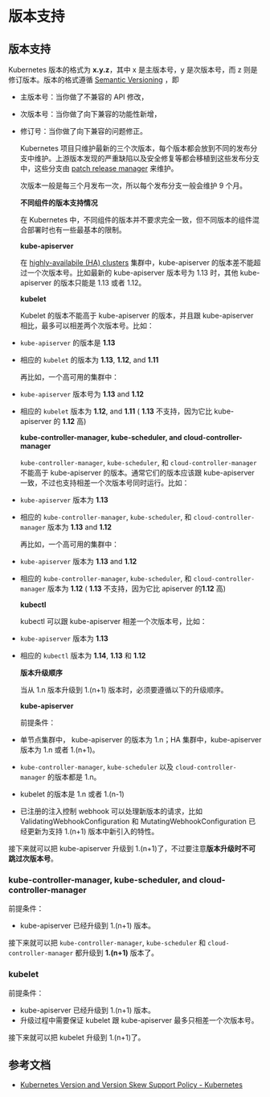 # 版本支持

## 版本支持

Kubernetes 版本的格式为 **x.y.z**，其中 x 是主版本号，y 是次版本号，而 z 则是修订版本。版本的格式遵循 [Semantic Versioning](http://semver.org/) ，即

* 主版本号：当你做了不兼容的 API 修改，
* 次版本号：当你做了向下兼容的功能性新增，
* 修订号：当你做了向下兼容的问题修正。

  Kubernetes 项目只维护最新的三个次版本，每个版本都会放到不同的发布分支中维护。上游版本发现的严重缺陷以及安全修复等都会移植到这些发布分支中，这些分支由 [patch release manager](https://github.com/kubernetes/sig-release/blob/master/release-team/role-handbooks/patch-release-manager/README.md#release-timing) 来维护。

  次版本一般是每三个月发布一次，所以每个发布分支一般会维护 9 个月。

  **不同组件的版本支持情况**

  在 Kubernetes 中，不同组件的版本并不要求完全一致，但不同版本的组件混合部署时也有一些最基本的限制。

  **kube-apiserver**

  在 [highly-availabile \(HA\) clusters](https://kubernetes.io/docs/setup/independent/high-availability/) 集群中，kube-apiserver 的版本差不能超过一个次版本号。比如最新的 kube-apiserver 版本号为 1.13 时，其他 kube-apiserver 的版本只能是 1.13 或者 1.12。

  **kubelet**

  Kubelet 的版本不能高于 kube-apiserver 的版本，并且跟 kube-apiserver 相比，最多可以相差两个次版本号。比如：

* `kube-apiserver` 的版本是 **1.13**
* 相应的  `kubelet` 的版本为 **1.13**, **1.12**, and **1.11**

  再比如，一个高可用的集群中：

* `kube-apiserver` 版本号为 **1.13** and **1.12**
* 相应的  `kubelet`  版本为 **1.12**, and **1.11** \( **1.13** 不支持，因为它比 kube-apiserver 的 **1.12** 高\)

  **kube-controller-manager, kube-scheduler, and cloud-controller-manager**

  `kube-controller-manager`, `kube-scheduler`, 和 `cloud-controller-manager` 不能高于 kube-apiserver 的版本。通常它们的版本应该跟 kube-apiserver 一致，不过也支持相差一个次版本号同时运行。比如：

* `kube-apiserver` 版本为 **1.13**
* 相应的 `kube-controller-manager`, `kube-scheduler`, 和 `cloud-controller-manager`  版本为 **1.13** and **1.12**

  再比如，一个高可用的集群中：

* `kube-apiserver`  版本为 **1.13** and **1.12**
* 相应的 `kube-controller-manager`, `kube-scheduler`, 和  `cloud-controller-manager` 版本为 **1.12** \( **1.13** 不支持，因为它比 apiserver 的**1.12** 高\)

  **kubectl**

  kubectl 可以跟 kube-apiserver 相差一个次版本号，比如：

* `kube-apiserver` 版本为 **1.13**
* 相应的  `kubectl` 版本为 **1.14**, **1.13** 和 **1.12**

  **版本升级顺序**

  当从 1.n 版本升级到 1.\(n+1\) 版本时，必须要遵循以下的升级顺序。

  **kube-apiserver**

  前提条件：

* 单节点集群中， kube-apiserver 的版本为 1.n；HA 集群中，kube-apiserver 版本为 1.n 或者 1.\(n+1\)。
* `kube-controller-manager`, `kube-scheduler` 以及 `cloud-controller-manager` 的版本都是 1.n。
* kubelet 的版本是 1.n 或者 1.\(n-1\)
* 已注册的注入控制 webhook 可以处理新版本的请求，比如 ValidatingWebhookConfiguration 和 MutatingWebhookConfiguration 已经更新为支持 1.\(n+1\) 版本中新引入的特性。

接下来就可以把 kube-apiserver 升级到 1.\(n+1\)了，不过要注意**版本升级时不可跳过次版本号**。

### kube-controller-manager, kube-scheduler, and cloud-controller-manager

前提条件：

* kube-apiserver 已经升级到 1.\(n+1\) 版本。

接下来就可以把 `kube-controller-manager`, `kube-scheduler` 和 `cloud-controller-manager` 都升级到 **1.\(n+1\)** 版本了。

### kubelet

前提条件：

* kube-apiserver 已经升级到 1.\(n+1\) 版本。
* 升级过程中需要保证 kubelet 跟 kube-apiserver 最多只相差一个次版本号。

接下来就可以把 kubelet 升级到 1.\(n+1\)了。

## 参考文档

* [Kubernetes Version and Version Skew Support Policy - Kubernetes](https://kubernetes.io/docs/setup/version-skew-policy/)

